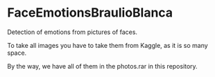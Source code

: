 # FaceEmotionsBraulioBlanca

Detection of emotions from pictures of faces.

To take all images you have to take them from Kaggle, as it is so many space. 

By the way, we have all of them in the photos.rar in this repository.
